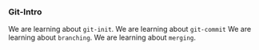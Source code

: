 ### Git-Intro
We are learning about `git-init`.
We are learning about `git-commit`
We are learning about `branching`.
We are learning about `merging`.